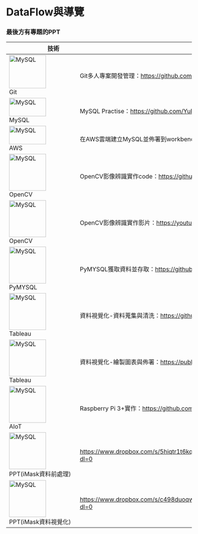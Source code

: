          
<h1>DataFlow與導覽</h1>


<h3>最後方有專題的PPT</h3>        
          
|　　　　技術　　　　　　　　　　|   code    |     
| ------------- | ------------- |
 <img src="https://user-images.githubusercontent.com/97188330/156695477-23f2b634-7518-4d3a-82be-55eb40fee94e.png" width="100" height="90" alt="MySQL"/><br/>Git |  Git多人專案開發管理：https://github.com/Yulissa-wu/MyCode/blob/main/Git%20Version%20Control.md |
| <img src="https://i.imgur.com/XlGhVt2.png" width="100" height="50" alt="MySQL"/><br/>MySQL |  MySQL Practise：https://github.com/Yulissa-wu/MyCode/blob/main/MySQL%20Practise |
| <img src="https://i.imgur.com/7mNaYMb.png" width="100" height="50" alt="MySQL"/><br/>AWS  | 在AWS雲端建立MySQL並佈署到workbench：https://github.com/Yulissa-wu/MyCode/blob/main/AWS-MySQL-DB.md  |
| <img src="https://user-images.githubusercontent.com/97188330/156327491-75c4a321-7c37-40bc-a9c3-48e4b21b5a4d.png" width="100" height="100" alt="MySQL"/><br/>OpenCV  | OpenCV影像辨識實作code：https://github.com/Yulissa-wu/MyCode/blob/main/OpenCV  |
| <img src="https://user-images.githubusercontent.com/97188330/156327491-75c4a321-7c37-40bc-a9c3-48e4b21b5a4d.png" width="100" height="100" alt="MySQL"/><br/>OpenCV  | OpenCV影像辨識實作影片：https://youtu.be/2Remnb8-QdU  |
| <img src="https://user-images.githubusercontent.com/97188330/157197156-3ca1b133-39d3-4eb9-94ca-087c5fcfa823.png" width="100" height="100" alt="MySQL"/><br/>PyMYSQL  | PyMYSQL獲取資料並存取：https://github.com/Yulissa-wu/MyCode/blob/main/PyMYSQL%20and%20DV  |
| <img src="https://user-images.githubusercontent.com/97188330/156870405-d9c92876-d547-42ea-a5fa-f0a1c71f49cd.png" width="100" height="100" alt="MySQL"/><br/>Tableau  | 資料視覺化-資料蒐集與清洗：https://github.com/Yulissa-wu/MyCode/blob/main/PyMYSQL%20and%20DV  |
| <img src="https://user-images.githubusercontent.com/97188330/156870405-d9c92876-d547-42ea-a5fa-f0a1c71f49cd.png" width="100" height="100" alt="MySQL"/><br/>Tableau  | 資料視覺化-繪製圖表與佈署：https://public.tableau.com/app/profile/.45817729/viz/DV_16467202062690/iMask  |
| <img src="https://user-images.githubusercontent.com/97188330/156328390-e90ea371-b28d-48b1-b10b-e918df5f6d1c.jpg" width="100" height="100" alt="MySQL"/><br/>AIoT  | Raspberry Pi 3+實作：https://github.com/Yulissa-wu/MyCode/blob/main/RaspberryPi.md  |
| <img src="https://user-images.githubusercontent.com/97188330/157199123-729bc3f0-5695-4279-968c-20755d05b67c.png" width="100" height="100" alt="MySQL"/><br/>PPT(iMask資料前處理)  |  https://www.dropbox.com/s/5hiqtr1t6kq0r00/iMask%20%E8%B3%87%E6%96%99%E5%89%8D%E8%99%95%E7%90%86.pdf?dl=0 |
| <img src="https://user-images.githubusercontent.com/97188330/157199326-37dfabf8-08a4-4c8a-97a6-99fe7bcf1382.png" width="100" height="100" alt="MySQL"/><br/>PPT(iMask資料視覺化)  | https://www.dropbox.com/s/c498duoqwp1awmn/iMask%20%E8%B3%87%E6%96%99%E8%A6%96%E8%A6%BA%E5%8C%96.pdf?dl=0  |


